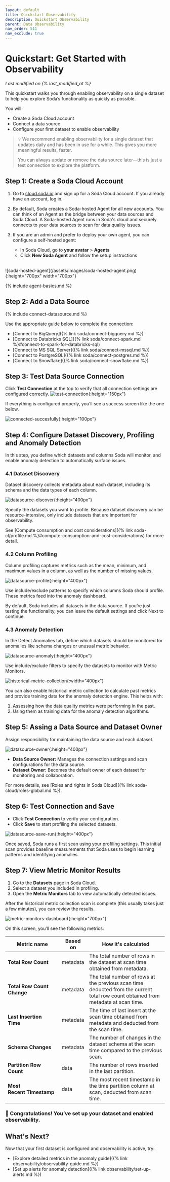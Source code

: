 ```yaml
---
layout: default
title: Quickstart Observability
description: Quickstart Observability
parent: Data Observability
nav_order: 511
nav_exclude: true
---
```


# Quickstart: Get Started with Observability

*Last modified on {% last_modified_at %}*

This quickstart walks you through enabling observability on a single dataset to help you explore Soda’s functionality as quickly as possible.

You will:
- Create a Soda Cloud account
- Connect a data source
- Configure your first dataset to enable observability

> 💡 We recommend enabling observability for a single dataset that updates daily and has been in use for a while.
> This gives you more meaningful results, faster.
> 
> You can always update or remove the data source later—this is just a test connection to explore the platform.

## Step 1: Create a Soda Cloud Account
1. Go to <a href="https://cloud.soda.io/signup?utm_source=docs" target="_blank"> cloud.soda.io</a> and sign up for a Soda Cloud account. If you already have an account, log in.
2. By default, Soda creates a Soda-hosted Agent for all new accounts. You can think of an Agent as the bridge between your data sources and Soda Cloud. A Soda-hosted Agent runs in Soda's cloud and securely connects to your data sources to scan for data quality issues.
3. If you are an admin and prefer to deploy your own agent, you can configure a self-hosted agent: 

    - In Soda Cloud, go to **your avatar** > **Agents**  
    - Click **New Soda Agent** and follow the setup instructions

<br />
![soda-hosted-agent](/assets/images/soda-hosted-agent.png){:height="700px" width="700px"}

{% include agent-basics.md %}

## Step 2: Add a Data Source
{% include connect-datasource.md %}

Use the appropriate guide below to complete the connection:
*  [Connect to BigQuery]({% link soda/connect-bigquery.md %})
*  [Connect to Databricks SQL]({% link soda/connect-spark.md %}#connect-to-spark-for-databricks-sql)
*  [Connect to MS SQL Server]({% link soda/connect-mssql.md %})
*  [Connect to PostgreSQL]({% link soda/connect-postgres.md %})
*  [Connect to Snowflake]({% link soda/connect-snowflake.md %})

## Step 3: Test Data Source Connection
Click **Test Connection** at the top to verify that all connection settings are configured correctly.
![test-connection](/assets/images/test-connection.png){:height="150px"}

If everything is configured properly, you’ll see a success screen like the one below.

![connected-succesfully](/assets/images/connected-succesfully.png){:height="100px"}

## Step 4: Configure Dataset Discovery, Profiling and Anomaly Detection
In this step, you define which datasets and columns Soda will monitor, and enable anomaly detection to automatically surface issues.

### 4.1 Dataset Discovery
Dataset discovery collects metadata about each dataset, including its schema and the data types of each column.

![datasource-discover](/assets/images/datasource-discover.png){:height="400px"}

Specify the datasets you want to profile. Because dataset discovery can be resource-intensive, only include datasets that are important for observability.

See [Compute consumption and cost considerations]({% link soda-cl/profile.md %}#compute-consumption-and-cost-considerations) for more detail.

### 4.2 Column Profiling
Column profiling captures metrics such as the mean, minimum, and maximum values in a column, as well as the number of missing values.

![datasource-profile](/assets/images/datasource-profile.png){:height="400px"}

Use include/exclude patterns to specify which columns Soda should profile. These metrics feed into the anomaly dashboard.

By default, Soda includes all datasets in the data source. If you’re just testing the functionality, you can leave the default settings and click Next to continue.

### 4.3 Anomaly Detection
In the Detect Anomalies tab, define which datasets should be monitored for anomalies like schema changes or unusual metric behavior.

![datasource-anomaly](/assets/images/datasource-anomaly.png){:height="400px"}

Use include/exclude filters to specify the datasets to monitor with Metric Monitors.

![historical-metric-collection](/assets/images/historical-metric-collection.png){:width="400px"}

You can also enable historical metric collection to calculate past metrics and provide training data for the anomaly detection engine. This helps with:

1. Assessing how the data quality metrics were performing in the past.
2. Using them as training data for the anomaly detection algorithms.


## Step 5: Assing a Data Source and Dataset Owner
Assign responsibility for maintaining the data source and each dataset.

![datasource-owner](/assets/images/datasource-owner.png){:height="400px"}

- **Data Source Owner:** Manages the connection settings and scan configurations for the data source.
- **Dataset Owner:**  Becomes the default owner of each dataset for monitoring and collaboration.

For more details, see [Roles and rights in Soda Cloud]({% link soda-cloud/roles-global.md %}).

## Step 6: Test Connection and Save
- Click **Test Connection** to verify your configuration.
- Click **Save** to start profiling the selected datasets.

![datasource-save-run](/assets/images/datasource-save-run.png){:height="400px"}

Once saved, Soda runs a first scan using your profiling settings. This initial scan provides baseline measurements that Soda uses to begin learning patterns and identifying anomalies.

## Step 7: View Metric Monitor Results
1. Go to the **Datasets** page in Soda Cloud.
2. Select a dataset you included in profiling.
3. Open the **Metric Monitors** tab to view automatically detected issues.

After the historical metric collection scan is complete (this usually takes just a few minutes), you can review the results.

![metric-monitors-dashboard](/assets/images/metric-monitors-dashboard.png){:height="700px"}

On this screen, you’ll see the following metrics:

| Metric name            | Based on | How it's calculated                                                                                                               |
| ---------------------- | -------- | --------------------------------------------------------------------------------------------------------------------------------- |
| **Total Row Count**        | metadata | The total number of rows in the dataset at scan time obtained from metadata.                                                      |
| **Total Row Count Change** | metadata | The total number of rows at the previous scan time deducted from the current total row count obtained from metadata at scan time. |
| **Last Insertion Time**    | metadata | The time of last insert at the scan time obtained from metadata and deducted from the scan time.                                  |
| **Schema Changes**         | metadata | The number of changes in the dataset schema at the scan time compared to the previous scan.                                       |
| **Partition Row Count**    | data     | The number of rows inserted in the last partition.                                                                                |
| **Most Recent Timestamp**  | data     | The most recent timestamp in the time partition column at scan, deducted from scan time.

### 🎉 Congratulations! You’ve set up your dataset and enabled observability.

## What's Next?
Now that your first dataset is configured and observability is active, try:

- [Explore detailed metrics in the anomaly guide]({% link observability/observability-guide.md %})
- [Set up alerts for anomaly detection]({% link observability/set-up-alerts.md %})
